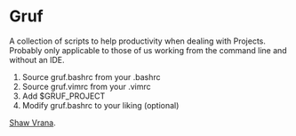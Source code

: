 # Gruf 

A collection of scripts to help productivity when dealing with
Projects.  Probably only applicable to those of us working from the
command line and without an IDE.

1) Source gruf.bashrc from your .bashrc
2) Source gruf.vimrc from your .vimrc
3) Add $GRUF_PROJECT 
4) Modify gruf.bashrc to your liking (optional)

[Shaw Vrana](http://vranix.com/).
